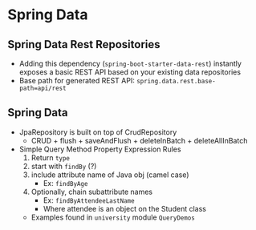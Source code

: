 # Spring Data

## Spring Data Rest Repositories
- Adding this dependency (`spring-boot-starter-data-rest`) instantly exposes a basic REST API based on your existing
  data repositories
- Base path for generated REST API: `spring.data.rest.base-path=api/rest`

## Spring Data
- JpaRepository is built on top of CrudRepository
    - CRUD + flush + saveAndFlush + deleteInBatch + deleteAllInBatch
- Simple Query Method Property Expression Rules 
    1. Return `type`
    2. start with `findBy` (?)
    3. include attribute name of Java obj (camel case)
        - Ex: `findByAge`
    4. Optionally, chain subattribute names
        - Ex: `findByAttendeeLastName`
        - Where attendee is an object on the Student class
    - Examples found in `university` module `QueryDemos`
    

